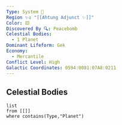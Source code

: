 ```yaml
---
Type: System 🔆
Region ✨: "[[Ahtung Adjunct ✨]]"
Color: 🟨
Discovered By 🔍: Peacebomb
Celestial Bodies:
  - 1 Planet
Dominant Lifeform: Gek
Economy:
  - Mercantile
Conflict Level: High
Galactic Coordinates: 0594:0081:07A8:0211
---
```

## Celestial Bodies
```dataview
list
from [[]]
where contains(Type,"Planet")
```
